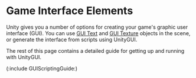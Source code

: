 Game Interface Elements
=======================


Unity gives you a number of options for creating your game's graphic user interface (GUI).  You can use [GUI Text](class-GuiText.html) and [GUI Texture](class-GuiTexture.html) objects in the scene, or generate the interface from scripts using <span class=keyword>UnityGUI</span>.

The rest of this page contains a detailed guide for getting up and running with UnityGUI.

(:include GUIScriptingGuide:)
